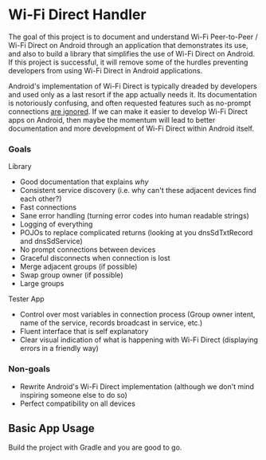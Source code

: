# Wi-Fi Direct Handler

The goal of this project is to document and understand Wi-Fi Peer-to-Peer / Wi-Fi Direct on Android through an application that demonstrates its use, and also to build a library that simplifies the use of Wi-Fi Direct on Android. If this project is successful, it will remove some of the hurdles preventing developers from using Wi-Fi Direct in Android applications.

Android's implementation of Wi-Fi Direct is typically dreaded by developers and used only as a last resort if the app actually needs it. Its documentation is notoriously confusing, and often requested features such as no-prompt connections [are ignored](https://code.google.com/p/android/issues/detail?id=30880). If we can make it easier to develop Wi-Fi Direct apps on Android, then maybe the momentum will lead to better documentation and more development of Wi-Fi Direct within Android itself.

### Goals

Library

- Good documentation that explains _why_
- Consistent service discovery (i.e. why can't these adjacent devices find each other?)
- Fast connections
- Sane error handling (turning error codes into human readable strings)
- Logging of everything
- POJOs to replace complicated returns (looking at you dnsSdTxtRecord and dnsSdService)
- No prompt connections between devices
- Graceful disconnects when connection is lost
- Merge adjacent groups (if possible)
- Swap group owner (if possible)
- Large groups

Tester App

- Control over most variables in connection process (Group owner intent, name of the service, records broadcast in service, etc.)
- Fluent interface that is self explanatory
- Clear visual indication of what is happening with Wi-Fi Direct (displaying errors in a friendly way)

### Non-goals
- Rewrite Android's Wi-Fi Direct implementation (although we don't mind inspiring someone else to do so)
- Perfect compatibility on all devices

## Basic App Usage

Build the project with Gradle and you are good to go.
